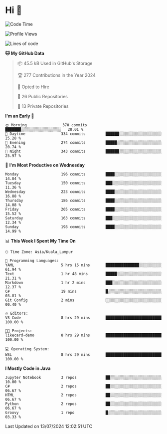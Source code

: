 <h1>Hi 👋</h1>

<!--START_SECTION:waka-->
![Code Time](http://img.shields.io/badge/Code%20Time-566%20hrs%2038%20mins-blue)

![Profile Views](http://img.shields.io/badge/Profile%20Views-19-blue)

![Lines of code](https://img.shields.io/badge/From%20Hello%20World%20I%27ve%20Written-1.2%20million%20lines%20of%20code-blue)

**🐱 My GitHub Data** 

> 📦 45.5 kB Used in GitHub's Storage 
 > 
> 🏆 277 Contributions in the Year 2024
 > 
> 💼 Opted to Hire
 > 
> 📜 26 Public Repositories 
 > 
> 🔑 13 Private Repositories 
 > 
**I'm an Early 🐤** 

```text
🌞 Morning                370 commits         ███████░░░░░░░░░░░░░░░░░░   28.01 % 
🌆 Daytime                334 commits         ██████░░░░░░░░░░░░░░░░░░░   25.28 % 
🌃 Evening                274 commits         █████░░░░░░░░░░░░░░░░░░░░   20.74 % 
🌙 Night                  343 commits         ██████░░░░░░░░░░░░░░░░░░░   25.97 % 
```
📅 **I'm Most Productive on Wednesday** 

```text
Monday                   196 commits         ████░░░░░░░░░░░░░░░░░░░░░   14.84 % 
Tuesday                  150 commits         ███░░░░░░░░░░░░░░░░░░░░░░   11.36 % 
Wednesday                223 commits         ████░░░░░░░░░░░░░░░░░░░░░   16.88 % 
Thursday                 186 commits         ████░░░░░░░░░░░░░░░░░░░░░   14.08 % 
Friday                   205 commits         ████░░░░░░░░░░░░░░░░░░░░░   15.52 % 
Saturday                 163 commits         ███░░░░░░░░░░░░░░░░░░░░░░   12.34 % 
Sunday                   198 commits         ████░░░░░░░░░░░░░░░░░░░░░   14.99 % 
```


📊 **This Week I Spent My Time On** 

```text
🕑︎ Time Zone: Asia/Kuala_Lumpur

💬 Programming Languages: 
YAML                     5 hrs 15 mins       ███████████████░░░░░░░░░░   61.94 % 
Text                     1 hr 48 mins        █████░░░░░░░░░░░░░░░░░░░░   21.31 % 
Markdown                 1 hr 2 mins         ███░░░░░░░░░░░░░░░░░░░░░░   12.37 % 
C#                       19 mins             █░░░░░░░░░░░░░░░░░░░░░░░░   03.81 % 
Git Config               2 mins              ░░░░░░░░░░░░░░░░░░░░░░░░░   00.40 % 

🔥 Editors: 
VS Code                  8 hrs 29 mins       █████████████████████████   100.00 % 

🐱‍💻 Projects: 
likecard-demo            8 hrs 29 mins       █████████████████████████   100.00 % 

💻 Operating System: 
WSL                      8 hrs 29 mins       █████████████████████████   100.00 % 
```

**I Mostly Code in Java** 

```text
Jupyter Notebook         3 repos             ██░░░░░░░░░░░░░░░░░░░░░░░   10.00 % 
C#                       2 repos             ██░░░░░░░░░░░░░░░░░░░░░░░   06.67 % 
HTML                     2 repos             ██░░░░░░░░░░░░░░░░░░░░░░░   06.67 % 
Python                   2 repos             ██░░░░░░░░░░░░░░░░░░░░░░░   06.67 % 
Groovy                   1 repo              █░░░░░░░░░░░░░░░░░░░░░░░░   03.33 % 
```




 Last Updated on 13/07/2024 12:02:51 UTC
<!--END_SECTION:waka-->
